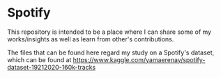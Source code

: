 # Spotify
This repository is intended to be a place where I can share some of my works/insights as well as learn from other's contributions.

The files that can be found here regard my study on a Spotify's dataset, which can be found at https://www.kaggle.com/yamaerenay/spotify-dataset-19212020-160k-tracks
